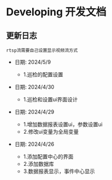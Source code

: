 # Developing 开发文档

## 更新日志
    rtsp流需要自己设置显示视频流方式
    
+ 日期: 2024/5/9
    - 1.巡检的配置设置
    
+ 日期: 2024/4/30
    - 1.巡检和设置ui界面设计
    
+ 日期: 2024/4/29
    - 1.增加数据报表设置ui，参数设置ui
    - 2.修改ui变量为全局变量
+ 日期: 2024/4/26
    - 1.添加配置中心的界面
    - 2.添加数据库
    - 3.数据报表显示，事件中心显示
